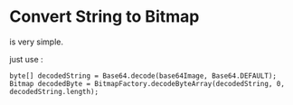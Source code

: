 # Convert String to Bitmap

is very simple.

just use :

```
byte[] decodedString = Base64.decode(base64Image, Base64.DEFAULT);
Bitmap decodedByte = BitmapFactory.decodeByteArray(decodedString, 0, decodedString.length);
```
